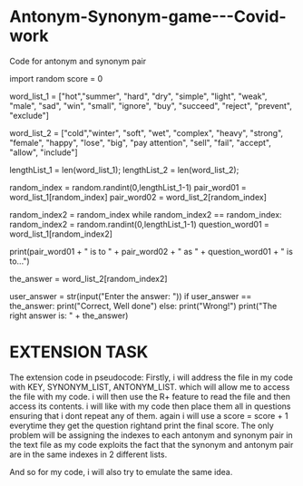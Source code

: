 # Antonym-Synonym-game---Covid-work
Code for antonym and synonym pair

import random
score = 0

word_list_1 = ["hot","summer", "hard", "dry", "simple", "light", "weak", 
               "male", "sad", "win", "small", "ignore", "buy", "succeed", 
               "reject", "prevent", "exclude"]

word_list_2 = ["cold","winter", "soft", "wet", "complex", "heavy", "strong", 
               "female", "happy", "lose", "big", "pay attention", "sell", 
               "fail", "accept", "allow", "include"]

lengthList_1 = len(word_list_1);
lengthList_2 = len(word_list_2);

random_index = random.randint(0,lengthList_1-1)
pair_word01 = word_list_1[random_index]
pair_word02 = word_list_2[random_index]

random_index2 = random_index
while random_index2 == random_index:
  random_index2 = random.randint(0,lengthList_1-1)
question_word01 = word_list_1[random_index2]

 

print(pair_word01 + " is to " + pair_word02 + " as " + 
      question_word01 + " is to...")


the_answer = word_list_2[random_index2]

user_answer = str(input("Enter the answer: "))
if user_answer == the_answer:
    print("Correct, Well done")
else:
    print("Wrong!")
    print("The right answer is: " + the_answer)
    
    
    
# EXTENSION TASK
The extension code in pseudocode:
Firstly, i will address the file in my code with  KEY, SYNONYM_LIST, ANTONYM_LIST. 
which will allow me to access the file with my code. i will then use the R+ feature to read the file and then access its contents. 
i will like with my code then place them all in questions ensuring that i dont repeat any of them.
again i will use a score = score + 1 everytime they get the question rightand print the final score. 
The only problem will be assigning the indexes to each antonym and synonym pair in the text file as my code exploits the fact that the synonym and antonym pair are in the same indexes in 2 different lists. 

And so for my code, i will also try to emulate the same idea. 
    

